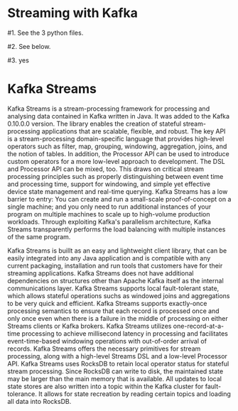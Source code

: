 # Streaming with Kafka

#1. See the 3 python files.

#2. See below.

#3. yes

# Kafka Streams

Kafka Streams is a stream-processing framework for processing and analysing data contained in Kafka written in Java.
It was added to the Kafka 0.10.0.0 version.
The library enables the creation of stateful stream-processing applications that are scalable, flexible,
and robust.
The key API is a stream-processing domain-specific language that provides high-level operators such as filter, map,
grouping, windowing, aggregation, joins, and the notion of tables.
In addition, the Processor API can be used to introduce custom operators for a more low-level approach to development.
The DSL and Processor API can be mixed, too.
This draws on critical stream processing principles such as properly distinguishing between event time and processing time, support for windowing, and simple yet effective device state management and real-time querying.
Kafka Streams has a low barrier to entry: You can create and run a small-scale proof-of-concept on a single machine;
and you only need to run additional instances of your program on multiple machines to scale up to high-volume production workloads.
Through exploiting Kafka's parallelism architecture, Kafka Streams transparently performs the load balancing with multiple instances of the same program.

Kafka Streams is buillt as an easy and lightweight client library,
that can be easily integrated into any Java application and is compatible with any current packaging,
installation and run tools that customers have for their streaming applications.
Kafka Streams does not have additional dependencies on structures other than Apache Kafka itself as the internal communications layer.
Kafka Streams supports local fault-tolerant state,
which allows stateful operations suchs as windowed joins and aggregations to be very quick and efficient.
Kafka Streams supports exactly-once processing semantics to ensure that each record is processed once and only once even when there is a failure in the middle of processing on either Streams clients or Kafka brokers.
Kafka Streams utilizes one-record-at-a-time processing to achieve millisecond latency in processing and facilitates event-time-based windowing operations with out-of-order arrival of records.
Kafka Streams offers the necessary primitives for stream processing, along with a high-level Streams DSL and a low-level Processor API.
Kafka Streams uses RocksDB to retain local operator status for stateful stream processing.
Since RocksDB can write to disk, the maintained state may be larger than the main memory that is available.
All updates to local state stores are also written into a topic within the Kafka cluster for fault-tolerance.
It allows for state recreation by reading certain topics and loading all data into RocksDB.

